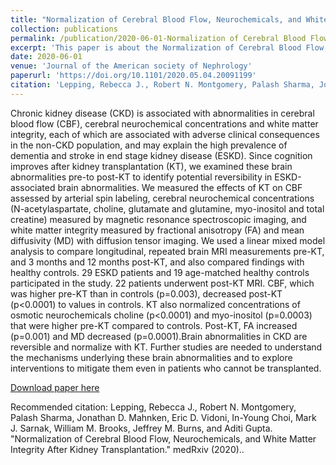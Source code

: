 ```yaml
---
title: "Normalization of Cerebral Blood Flow, Neurochemicals, and White Matter Integrity After Kidney Transplantation"
collection: publications
permalink: /publication/2020-06-01-Normalization of Cerebral Blood Flow, Neurochemicals, and White Matter Integrity After Kidney Transplantation
excerpt: 'This paper is about the Normalization of Cerebral Blood Flow, Neurochemicals, and White Matter Integrity After Kidney Transplantation'
date: 2020-06-01
venue: 'Journal of the American society of Nephrology'
paperurl: 'https://doi.org/10.1101/2020.05.04.20091199'
citation: 'Lepping, Rebecca J., Robert N. Montgomery, Palash Sharma, Jonathan D. Mahnken, Eric D. Vidoni, In-Young Choi, Mark J. Sarnak, William M. Brooks, Jeffrey M. Burns, and Aditi Gupta. "Normalization of Cerebral Blood Flow, Neurochemicals, and White Matter Integrity After Kidney Transplantation." medRxiv (2020).'
---
```

Chronic kidney disease (CKD) is associated with abnormalities in cerebral blood flow (CBF), cerebral neurochemical concentrations and white matter integrity, each of which are associated with adverse clinical consequences in the non-CKD population, and may explain the high prevalence of dementia and stroke in end stage kidney disease (ESKD). Since cognition improves after kidney transplantation (KT), we examined these brain abnormalities pre-to post-KT to identify potential reversibility in ESKD-associated brain abnormalities. We measured the effects of KT on CBF assessed by arterial spin labeling, cerebral neurochemical concentrations (N-acetylaspartate, choline, glutamate and glutamine, myo-inositol and total creatine) measured by magnetic resonance spectroscopic imaging, and white matter integrity measured by fractional anisotropy (FA) and mean diffusivity (MD) with diffusion tensor imaging. We used a linear mixed model analysis to compare longitudinal, repeated brain MRI measurements pre-KT, and 3 months and 12 months post-KT, and also compared findings with healthy controls. 29 ESKD patients and 19 age-matched healthy controls participated in the study. 22 patients underwent post-KT MRI. CBF, which was higher pre-KT than in controls (p=0.003), decreased post-KT (p<0.0001) to values in controls. KT also normalized concentrations of osmotic neurochemicals choline (p<0.0001) and myo-inositol (p=0.0003) that were higher pre-KT compared to controls. Post-KT, FA increased (p=0.001) and MD decreased (p=0.0001).Brain abnormalities in CKD are reversible and normalize with KT. Further studies are needed to understand the mechanisms underlying these brain abnormalities and to explore interventions to mitigate them even in patients who cannot be transplanted.

[Download paper here](https://doi.org/10.1101/2020.05.04.20091199)

Recommended citation: Lepping, Rebecca J., Robert N. Montgomery, Palash Sharma, Jonathan D. Mahnken, Eric D. Vidoni, In-Young Choi, Mark J. Sarnak, William M. Brooks, Jeffrey M. Burns, and Aditi Gupta. "Normalization of Cerebral Blood Flow, Neurochemicals, and White Matter Integrity After Kidney Transplantation." medRxiv (2020)..



